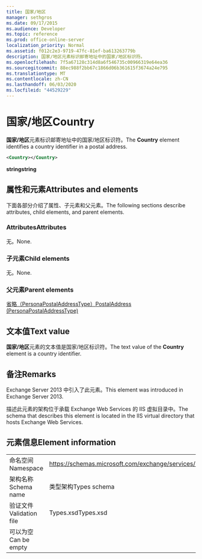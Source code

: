```yaml
---
title: 国家/地区
manager: sethgros
ms.date: 09/17/2015
ms.audience: Developer
ms.topic: reference
ms.prod: office-online-server
localization_priority: Normal
ms.assetid: f012c2e3-9719-47fc-81ef-ba613263779b
description: 国家/地区元素标识邮寄地址中的国家/地区标识符。
ms.openlocfilehash: 7f5a67128c314d8a6f546735c00966319e64ea36
ms.sourcegitcommit: 88ec988f2bb67c1866d06b361615f3674a24e795
ms.translationtype: MT
ms.contentlocale: zh-CN
ms.lasthandoff: 06/03/2020
ms.locfileid: "44529229"
---
```

# <a name="country"></a><span data-ttu-id="d7763-103">国家/地区</span><span class="sxs-lookup"><span data-stu-id="d7763-103">Country</span></span>

<span data-ttu-id="d7763-104">**国家/地区**元素标识邮寄地址中的国家/地区标识符。</span><span class="sxs-lookup"><span data-stu-id="d7763-104">The **Country** element identifies a country identifier in a postal address.</span></span> 
  
```XML
<Country></Country>
```

 <span data-ttu-id="d7763-105">**string**</span><span class="sxs-lookup"><span data-stu-id="d7763-105">**string**</span></span>
## <a name="attributes-and-elements"></a><span data-ttu-id="d7763-106">属性和元素</span><span class="sxs-lookup"><span data-stu-id="d7763-106">Attributes and elements</span></span>

<span data-ttu-id="d7763-107">下面各部分介绍了属性、子元素和父元素。</span><span class="sxs-lookup"><span data-stu-id="d7763-107">The following sections describe attributes, child elements, and parent elements.</span></span>
  
### <a name="attributes"></a><span data-ttu-id="d7763-108">Attributes</span><span class="sxs-lookup"><span data-stu-id="d7763-108">Attributes</span></span>

<span data-ttu-id="d7763-109">无。</span><span class="sxs-lookup"><span data-stu-id="d7763-109">None.</span></span>
  
### <a name="child-elements"></a><span data-ttu-id="d7763-110">子元素</span><span class="sxs-lookup"><span data-stu-id="d7763-110">Child elements</span></span>

<span data-ttu-id="d7763-111">无。</span><span class="sxs-lookup"><span data-stu-id="d7763-111">None.</span></span>
  
### <a name="parent-elements"></a><span data-ttu-id="d7763-112">父元素</span><span class="sxs-lookup"><span data-stu-id="d7763-112">Parent elements</span></span>

[<span data-ttu-id="d7763-113">省略（PersonaPostalAddressType）</span><span class="sxs-lookup"><span data-stu-id="d7763-113">PostalAddress (PersonaPostalAddressType)</span></span>](postaladdress-personapostaladdresstype.md)
  
## <a name="text-value"></a><span data-ttu-id="d7763-114">文本值</span><span class="sxs-lookup"><span data-stu-id="d7763-114">Text value</span></span>

<span data-ttu-id="d7763-115">**国家/地区**元素的文本值是国家/地区标识符。</span><span class="sxs-lookup"><span data-stu-id="d7763-115">The text value of the **Country** element is a country identifier.</span></span> 
  
## <a name="remarks"></a><span data-ttu-id="d7763-116">备注</span><span class="sxs-lookup"><span data-stu-id="d7763-116">Remarks</span></span>

<span data-ttu-id="d7763-117">Exchange Server 2013 中引入了此元素。</span><span class="sxs-lookup"><span data-stu-id="d7763-117">This element was introduced in Exchange Server 2013.</span></span>
  
<span data-ttu-id="d7763-118">描述此元素的架构位于承载 Exchange Web Services 的 IIS 虚拟目录中。</span><span class="sxs-lookup"><span data-stu-id="d7763-118">The schema that describes this element is located in the IIS virtual directory that hosts Exchange Web Services.</span></span>
  
## <a name="element-information"></a><span data-ttu-id="d7763-119">元素信息</span><span class="sxs-lookup"><span data-stu-id="d7763-119">Element information</span></span>

|||
|:-----|:-----|
|<span data-ttu-id="d7763-120">命名空间</span><span class="sxs-lookup"><span data-stu-id="d7763-120">Namespace</span></span>  <br/> |https://schemas.microsoft.com/exchange/services/2006/types  <br/> |
|<span data-ttu-id="d7763-121">架构名称</span><span class="sxs-lookup"><span data-stu-id="d7763-121">Schema name</span></span>  <br/> |<span data-ttu-id="d7763-122">类型架构</span><span class="sxs-lookup"><span data-stu-id="d7763-122">Types schema</span></span>  <br/> |
|<span data-ttu-id="d7763-123">验证文件</span><span class="sxs-lookup"><span data-stu-id="d7763-123">Validation file</span></span>  <br/> |<span data-ttu-id="d7763-124">Types.xsd</span><span class="sxs-lookup"><span data-stu-id="d7763-124">Types.xsd</span></span>  <br/> |
|<span data-ttu-id="d7763-125">可以为空</span><span class="sxs-lookup"><span data-stu-id="d7763-125">Can be empty</span></span>  <br/> ||
   

